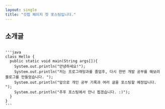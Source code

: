 ```yaml
---
layout: single
title: "깃헙 페이지 첫 포스팅입니다."
---
```


## 소개글

<pre>
<code>
'''java
class Hello {
  public static void main(String args[]){
    System.out.println("안녕하세요!");
    System.out.println("저는 프로그래밍과를 졸업후, 다시 한번 개발 공부를 해보려 블로그를 만들었습니다. ");
    System.out.println("앞으로 개인 공부 기록과 여러 글을 포스팅할 예정입니다. ");
    System.out.println("추후 포스팅에서 만나 뵙겠습니다. :)");
  }
}
'''
</code>
</pre>
